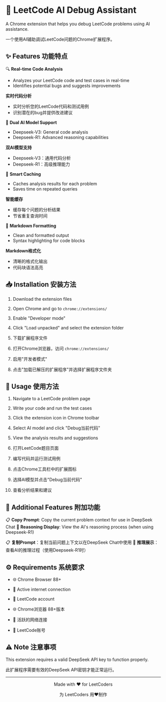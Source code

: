 # 🚀 LeetCode AI Debug Assistant

A Chrome extension that helps you debug LeetCode problems using AI assistance.

一个使用AI辅助调试LeetCode问题的Chrome扩展程序。

## ✨ Features 功能特点

🔍 **Real-time Code Analysis** 
- Analyzes your LeetCode code and test cases in real-time
- Identifies potential bugs and suggests improvements
  
**实时代码分析**
- 实时分析您的LeetCode代码和测试用例
- 识别潜在的bug并提供改进建议

🤖 **Dual AI Model Support**
- Deepseek-V3: General code analysis
- Deepseek-R1: Advanced reasoning capabilities
  
**双AI模型支持**
- Deepseek-V3：通用代码分析
- Deepseek-R1：高级推理能力

💾 **Smart Caching**
- Caches analysis results for each problem
- Saves time on repeated queries
  
**智能缓存**
- 缓存每个问题的分析结果
- 节省重复查询时间

📝 **Markdown Formatting**
- Clean and formatted output
- Syntax highlighting for code blocks
  
**Markdown格式化**
- 清晰的格式化输出
- 代码块语法高亮

## 📥 Installation 安装方法

1. Download the extension files
2. Open Chrome and go to `chrome://extensions/`
3. Enable "Developer mode"
4. Click "Load unpacked" and select the extension folder

1. 下载扩展程序文件
2. 打开Chrome浏览器，访问 `chrome://extensions/`
3. 启用"开发者模式"
4. 点击"加载已解压的扩展程序"并选择扩展程序文件夹

## 🎯 Usage 使用方法

1. Navigate to a LeetCode problem page
2. Write your code and run the test cases
3. Click the extension icon in Chrome toolbar
4. Select AI model and click "Debug当前代码"
5. View the analysis results and suggestions

1. 打开LeetCode题目页面
2. 编写代码并运行测试用例
3. 点击Chrome工具栏中的扩展图标
4. 选择AI模型并点击"Debug当前代码"
5. 查看分析结果和建议

## 🎨 Additional Features 附加功能

📋 **Copy Prompt**: Copy the current problem context for use in DeepSeek Chat
🧠 **Reasoning Display**: View the AI's reasoning process (when using Deepseek-R1)

📋 **复制Prompt**：复制当前问题上下文以在DeepSeek Chat中使用
🧠 **推理展示**：查看AI的推理过程（使用Deepseek-R1时）

## ⚙️ Requirements 系统要求

- 🌐 Chrome Browser 88+
- 🔌 Active internet connection
- 👤 LeetCode account

- 🌐 Chrome浏览器 88+版本
- 🔌 活跃的网络连接
- 👤 LeetCode账号

## ⚠️ Note 注意事项

This extension requires a valid DeepSeek API key to function properly.

此扩展程序需要有效的DeepSeek API密钥才能正常运行。

---

<p align="center">Made with ❤️ for LeetCoders</p>
<p align="center">为 LeetCoders 用❤️制作</p> 